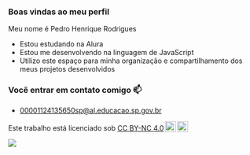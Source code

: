 ### Boas vindas ao meu perfil 

Meu nome é Pedro Henrique Rodrigues

- Estou estudando na Alura
- Estou me desenvolvendo na linguagem de JavaScript
- Utilizo este espaço para minha organização e compartilhamento dos meus projetos desenvolvidos


### Você entrar em contato comigo 📫

- 00001124135650sp@al.educacao.sp.gov.br
<p xmlns:cc="http://creativecommons.org/ns#" >Este trabalho está licenciado sob <a href="https://creativecommons.org/licenses/by-nc/4.0/?ref=chooser-v1" target="_blank" rel="license noopener noreferrer" style="display:inline-block;">CC BY-NC 4.0<img style="height:22px!important;margin-left:3px;vertical-align:text-bottom;" src="https://mirrors.creativecommons.org/presskit/icons/cc.svg?ref=chooser-v1" alt=""><img style="height:22px!important;margin-left:3px;vertical-align:text-bottom;" src="https://mirrors.creativecommons.org/presskit/icons/by.svg?ref=chooser-v1" alt=""><img style="altura:22px!importante;margem-esquerda:3px;alinhamento-vertical:texto-inferior;" src="https://mirrors.creativecommons.org/presskit/icons/nc.svg?ref=chooser-v1" alt=""></a></p>

![](https://media1.tenor.com/m/liCayjQo6YsAAAAC/lunch-licking-lips.gif)

